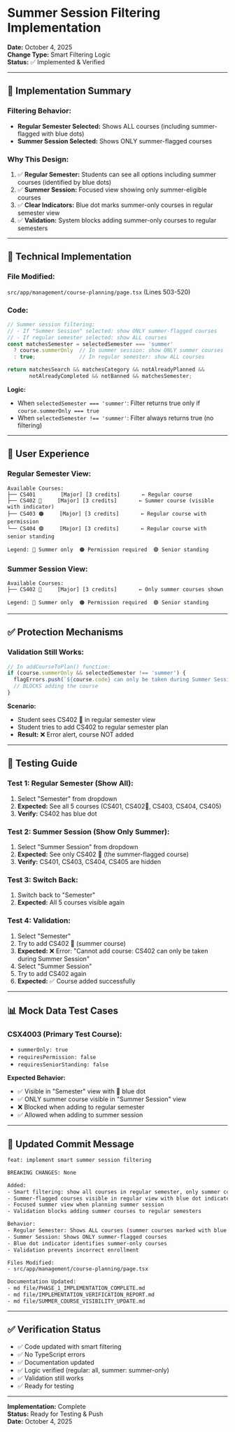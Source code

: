 # Summer Session Filtering Implementation

**Date:** October 4, 2025  
**Change Type:** Smart Filtering Logic  
**Status:** ✅ Implemented & Verified

---

## 📝 **Implementation Summary**

### **Filtering Behavior:**
- **Regular Semester Selected:** Shows ALL courses (including summer-flagged with blue dots)
- **Summer Session Selected:** Shows ONLY summer-flagged courses

### **Why This Design:**
1. ✅ **Regular Semester:** Students can see all options including summer courses (identified by blue dots)
2. ✅ **Summer Session:** Focused view showing only summer-eligible courses
3. ✅ **Clear Indicators:** Blue dot marks summer-only courses in regular semester view
4. ✅ **Validation:** System blocks adding summer-only courses to regular semesters

---

## 🔧 **Technical Implementation**

### **File Modified:**
`src/app/management/course-planning/page.tsx` (Lines 503-520)

### **Code:**

```typescript
// Summer session filtering:
// - If "Summer Session" selected: show ONLY summer-flagged courses
// - If regular semester selected: show ALL courses
const matchesSemester = selectedSemester === 'summer'
  ? course.summerOnly  // In summer session: show ONLY summer courses
  : true;              // In regular semester: show ALL courses

return matchesSearch && matchesCategory && notAlreadyPlanned && 
       notAlreadyCompleted && notBanned && matchesSemester;
```

**Logic:**
- When `selectedSemester === 'summer'`: Filter returns true only if `course.summerOnly === true`
- When `selectedSemester !== 'summer'`: Filter always returns true (no filtering)

---

## 🎨 **User Experience**

### **Regular Semester View:**
```
Available Courses:
├── CS401        [Major] [3 credits]       ← Regular course
├── CS402 🔵     [Major] [3 credits]       ← Summer course (visible with indicator)
├── CS403 🟠     [Major] [3 credits]       ← Regular course with permission
└── CS404 🟣     [Major] [3 credits]       ← Regular course with senior standing

Legend: 🔵 Summer only  🟠 Permission required  🟣 Senior standing
```

### **Summer Session View:**
```
Available Courses:
├── CS402 🔵     [Major] [3 credits]       ← Only summer courses shown

Legend: 🔵 Summer only  🟠 Permission required  🟣 Senior standing
```

---

## ✅ **Protection Mechanisms**

### **Validation Still Works:**

```typescript
// In addCourseToPlan() function:
if (course.summerOnly && selectedSemester !== 'summer') {
  flagErrors.push(`${course.code} can only be taken during Summer Session`);
  // BLOCKS adding the course
}
```

**Scenario:**
- Student sees CS402 🔵 in regular semester view
- Student tries to add CS402 to regular semester plan
- **Result:** ❌ Error alert, course NOT added

---

## 🧪 **Testing Guide**

### **Test 1: Regular Semester (Show All):**
1. Select "Semester" from dropdown
2. **Expected:** See all 5 courses (CS401, CS402🔵, CS403, CS404, CS405)
3. **Verify:** CS402 has blue dot

### **Test 2: Summer Session (Show Only Summer):**
1. Select "Summer Session" from dropdown
2. **Expected:** See only CS402 🔵 (the summer-flagged course)
3. **Verify:** CS401, CS403, CS404, CS405 are hidden

### **Test 3: Switch Back:**
1. Switch back to "Semester"
2. **Expected:** All 5 courses visible again

### **Test 4: Validation:**
1. Select "Semester"
2. Try to add CS402 🔵 (summer course)
3. **Expected:** ❌ Error: "Cannot add course: CS402 can only be taken during Summer Session"
4. Select "Summer Session"
5. Try to add CS402 again
6. **Expected:** ✅ Course added successfully

---

## 📊 **Mock Data Test Cases**

### **CSX4003** (Primary Test Course):
- `summerOnly: true`
- `requiresPermission: false`
- `requiresSeniorStanding: false`

**Expected Behavior:**
- ✅ Visible in "Semester" view with 🔵 blue dot
- ✅ ONLY summer course visible in "Summer Session" view
- ❌ Blocked when adding to regular semester
- ✅ Allowed when adding to summer session

---

## 🔄 **Updated Commit Message**

```bash
feat: implement smart summer session filtering

BREAKING CHANGES: None

Added:
- Smart filtering: show all courses in regular semester, only summer courses in summer session
- Summer-flagged courses visible in regular view with blue dot indicators
- Focused summer view when planning summer session
- Validation blocks adding summer courses to regular semesters

Behavior:
- Regular Semester: Shows ALL courses (summer courses marked with blue dots)
- Summer Session: Shows ONLY summer-flagged courses
- Blue dot indicator identifies summer-only courses
- Validation prevents incorrect enrollment

Files Modified:
- src/app/management/course-planning/page.tsx

Documentation Updated:
- md file/PHASE_1_IMPLEMENTATION_COMPLETE.md
- md file/IMPLEMENTATION_VERIFICATION_REPORT.md
- md file/SUMMER_COURSE_VISIBILITY_UPDATE.md
```

---

## ✅ **Verification Status**

- ✅ Code updated with smart filtering
- ✅ No TypeScript errors
- ✅ Documentation updated
- ✅ Logic verified (regular: all, summer: summer-only)
- ✅ Validation still works
- ✅ Ready for testing

---

**Implementation:** Complete  
**Status:** Ready for Testing & Push  
**Date:** October 4, 2025
